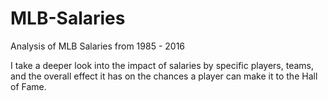 # MLB-Salaries
Analysis of MLB Salaries from 1985 - 2016

I take a deeper look into the impact of salaries by specific players, teams, and the overall effect it has on the chances a player can make it to the Hall of Fame. 
